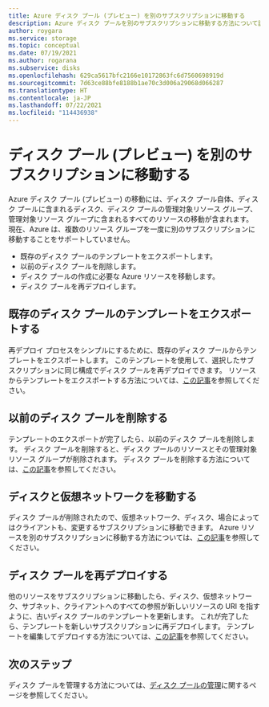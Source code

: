 ```yaml
---
title: Azure ディスク プール (プレビュー) を別のサブスクリプションに移動する
description: Azure ディスク プールを別のサブスクリプションに移動する方法について説明します。
author: roygara
ms.service: storage
ms.topic: conceptual
ms.date: 07/19/2021
ms.author: rogarana
ms.subservice: disks
ms.openlocfilehash: 629ca5617bfc2166e10172863fc6d7560698919d
ms.sourcegitcommit: 7d63ce88bfe8188b1ae70c3d006a29068d066287
ms.translationtype: HT
ms.contentlocale: ja-JP
ms.lasthandoff: 07/22/2021
ms.locfileid: "114436938"
---
```

# <a name="move-a-disk-pool-preview-to-a-different-subscription"></a>ディスク プール (プレビュー) を別のサブスクリプションに移動する

Azure ディスク プール (プレビュー) の移動には、ディスク プール自体、ディスク プールに含まれるディスク、ディスク プールの管理対象リソース グループ、管理対象リソース グループに含まれるすべてのリソースの移動が含まれます。 現在、Azure は、複数のリソース グループを一度に別のサブスクリプションに移動することをサポートしていません。 

- 既存のディスク プールのテンプレートをエクスポートします。
- 以前のディスク プールを削除します。
- ディスク プールの作成に必要な Azure リソースを移動します。
- ディスク プールを再デプロイします。

## <a name="export-your-existing-disk-pool-template"></a>既存のディスク プールのテンプレートをエクスポートする

再デプロイ プロセスをシンプルにするために、既存のディスク プールからテンプレートをエクスポートします。 このテンプレートを使用して、選択したサブスクリプションに同じ構成でディスク プールを再デプロイできます。 リソースからテンプレートをエクスポートする方法については、[この記事](../azure-resource-manager/templates/export-template-portal.md#export-template-from-a-resource)を参照してください。

## <a name="delete-the-old-disk-pool"></a>以前のディスク プールを削除する

テンプレートのエクスポートが完了したら、以前のディスク プールを削除します。 ディスク プールを削除すると、ディスク プールのリソースとその管理対象リソース グループが削除されます。 ディスク プールを削除する方法については、[この記事](disks-pools-deprovision.md)を参照してください。

## <a name="move-your-disks-and-virtual-network"></a>ディスクと仮想ネットワークを移動する

ディスク プールが削除されたので、仮想ネットワーク、ディスク、場合によってはクライアントも、変更するサブスクリプションに移動できます。 Azure リソースを別のサブスクリプションに移動する方法については、[この記事](../azure-resource-manager/management/move-resource-group-and-subscription.md)を参照してください。

## <a name="redeploy-your-disk-pool"></a>ディスク プールを再デプロイする

他のリソースをサブスクリプションに移動したら、ディスク、仮想ネットワーク、サブネット、クライアントへのすべての参照が新しいリソースの URI を指すように、古いディスク プールのテンプレートを更新します。 これが完了したら、テンプレートを新しいサブスクリプションに再デプロイします。 テンプレートを編集してデプロイする方法については、[この記事](../azure-resource-manager/templates/quickstart-create-templates-use-the-portal.md#edit-and-deploy-the-template)を参照してください。

## <a name="next-steps"></a>次のステップ

ディスク プールを管理する方法については、[ディスク プールの管理](disks-pools-manage.md)に関するページを参照してください。